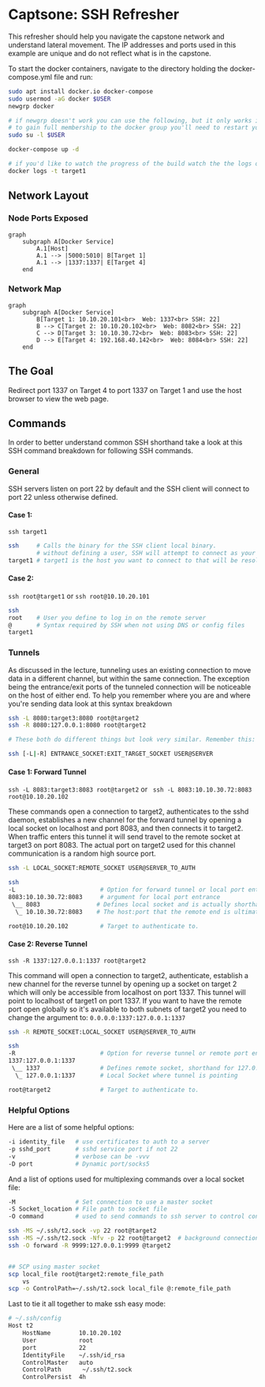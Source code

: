 # Captsone: SSH Refresher

This refresher should help you navigate the capstone network and understand lateral movement.  The IP addresses and ports used in this example are unique and do not reflect what is in the capstone.

To start the docker containers, navigate to the directory holding the docker-compose.yml file and run:

```bash
sudo apt install docker.io docker-compose
sudo usermod -aG docker $USER
newgrp docker

# if newgrp doesn't work you can use the following, but it only works in the current terminal session
# to gain full membership to the docker group you'll need to restart your vm.
sudo su -l $USER

docker-compose up -d

# if you'd like to watch the progress of the build watch the the logs of one of the containers:
docker logs -t target1
```

## Network Layout

### Node Ports Exposed

```mermaid
graph 
    subgraph A[Docker Service]
        A.1[Host] 
        A.1 --> |5000:5010| B[Target 1]
        A.1 --> |1337:1337| E[Target 4]
    end
```
### Network Map

```mermaid
graph 
    subgraph A[Docker Service]
        B[Target 1: 10.10.20.101<br>  Web: 1337<br> SSH: 22]
        B --> C[Target 2: 10.10.20.102<br>  Web: 8082<br> SSH: 22]
        C --> D[Target 3: 10.10.30.72<br>  Web: 8083<br> SSH: 22]
        D --> E[Target 4: 192.168.40.142<br>  Web: 8084<br> SSH: 22]
    end

```

## The Goal

Redirect port 1337 on Target 4 to port 1337 on Target 1 and use the host browser to view the web page.

## Commands

In order to better understand common SSH shorthand take a look at this SSH command breakdown for following SSH commands.

### General

SSH servers listen on port 22 by default and the SSH client will connect to port 22 unless otherwise defined.

#### Case 1:  
`ssh target1`
```bash
ssh     # Calls the binary for the SSH client local binary.
        # without defining a user, SSH will attempt to connect as your logged in user.
target1 # target1 is the host you want to connect to that will be resolved by DNS/config files.
```

#### Case 2:  
`ssh root@target1`  or  `ssh root@10.10.20.101`
```bash
ssh
root    # User you define to log in on the remote server
@       # Syntax required by SSH when not using DNS or config files
target1
```

### Tunnels

As discussed in the lecture, tunneling uses an existing connection to move data in a different channel, but within the same connection.  The exception being the entrance/exit ports of the tunneled connection will be noticeable on the host of either end.  To help you remember where you are and where you're sending data look at this syntax breakdown

```bash
ssh -L 8080:target3:8080 root@target2
ssh -R 8080:127.0.0.1:8080 root@target2

# These both do different things but look very similar. Remember this:

ssh [-L|-R] ENTRANCE_SOCKET:EXIT_TARGET_SOCKET USER@SERVER
```

#### Case 1: Forward Tunnel 
`ssh -L 8083:target3:8083 root@target2` or ` ssh -L 8083:10.10.30.72:8083 root@10.10.20.102`

These commands open a connection to target2, authenticates to the sshd daemon, establishes a new channel for the forward tunnel by opening a local socket on localhost and port 8083, and then connects it to target2. When traffic enters this tunnel it will send travel to the remote socket at target3 on port 8083.  The actual port on target2 used for this channel communication is a random high source port.

```bash
ssh -L LOCAL_SOCKET:REMOTE_SOCKET USER@SERVER_TO_AUTH

ssh 
-L                        # Option for forward tunnel or local port entrance, remote exit.
8083:10.10.30.72:8083     # argument for local port entrance
 \__ 8083                # Defines local socket and is actually shorthand for 127.0.0.1:8083
  \_ 10.10.30.72:8083    # The host:port that the remote end is ultimately routing too.

root@10.10.20.102         # Target to authenticate to.
```

#### Case 2: Reverse Tunnel
`ssh -R 1337:127.0.0.1:1337 root@target2`

This command will open a connection to target2, authenticate, establish a new channel for the reverse tunnel by opening up a socket on target 2 which will  only be accessible from localhost on port 1337.  This tunnel will point to localhost of target1 on port 1337.  If you want to have the remote port open globally so it's available to both subnets of target2 you need to change the argument to: `0.0.0.0:1337:127.0.0.1:1337`

```bash
ssh -R REMOTE_SOCKET:LOCAL_SOCKET USER@SERVER_TO_AUTH

ssh
-R                        # Option for reverse tunnel or remote port entrance, local exit
1337:127.0.0.1:1337
 \__ 1337                 # Defines remote socket, shorthand for 127.0.0.1:1337
  \_ 127.0.0.1:1337       # Local Socket where tunnel is pointing

root@target2              # Target to authenticate to.

```

### Helpful Options

Here are a list of some helpful options:

```bash
-i identity_file   # use certificates to auth to a server
-p sshd_port       # sshd service port if not 22
-v                 # verbose can be -vvv
-D port            # Dynamic port/socks5
```
And a list of options used for multiplexing commands over a local socket file:

```bash
-M                 # Set connection to use a master socket
-S Socket_location # File path to socket file    
-O command         # used to send commands to ssh server to control connection  

ssh -MS ~/.ssh/t2.sock -vp 22 root@target2
ssh -MS ~/.ssh/t2.sock -Nfv -p 22 root@target2  # background connection
ssh -O forward -R 9999:127.0.0.1:9999 @target2


## SCP using master socket
scp local_file root@target2:remote_file_path
    vs
scp -o ControlPath=~/.ssh/t2.sock local_file @:remote_file_path
```

Last to tie it all together to make ssh easy mode:
```bash
# ~/.ssh/config
Host t2
    HostName        10.10.20.102
    User            root
    port            22
    IdentityFile    ~/.ssh/id_rsa
    ControlMaster   auto
    ControlPath      ~/.ssh/t2.sock
    ControlPersist  4h

```
